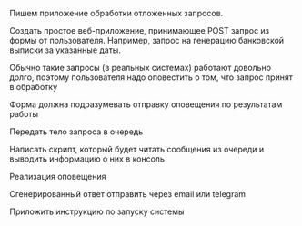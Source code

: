 Пишем приложение обработки отложенных запросов.

Создать простое веб-приложение, принимающее POST запрос из формы от пользователя. Например, запрос на генерацию банковской выписки за указанные даты.

Обычно такие запросы (в реальных системах) работают довольно долго, поэтому пользователя надо оповестить о том, что запрос принят в обработку

Форма должна подразумевать отправку оповещения по результатам работы

Передать тело запроса в очередь

Написать скрипт, который будет читать сообщения из очереди и выводить информацию о них в консоль

Реализация оповещения

Сгенерированный ответ отправить через email или telegram

Приложить инструкцию по запуску системы